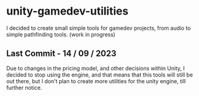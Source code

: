 # unity-gamedev-utilities
I decided to create small simple tools for gamedev projects, from audio to simple pathfinding tools. (work in progress)

## Last Commit - 14 / 09 / 2023
Due to changes in the pricing model, and other decisions within Unity, I decided to stop using the engine, and that means that this tools will still be out there, but I don't plan to create more utilities for the unity engine, till further notice.
